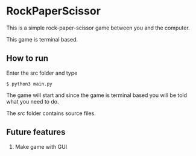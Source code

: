 # RockPaperScissor

This is a simple rock-paper-scissor game between you and the computer.

This game is terminal based.

## How to run

Enter the src folder and type

```
$ python3 main.py 
```
The game will start and since the game is terminal based you will be told what you need to do.

The *src* folder contains source files.

## Future features

1. Make game with GUI
